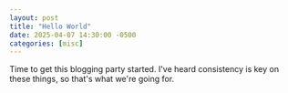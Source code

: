 ```yaml
---
layout: post
title: "Hello World"
date: 2025-04-07 14:30:00 -0500
categories: [misc]
---
```


Time to get this blogging party started.  I've heard consistency is key on these things, so that's what we're going for.